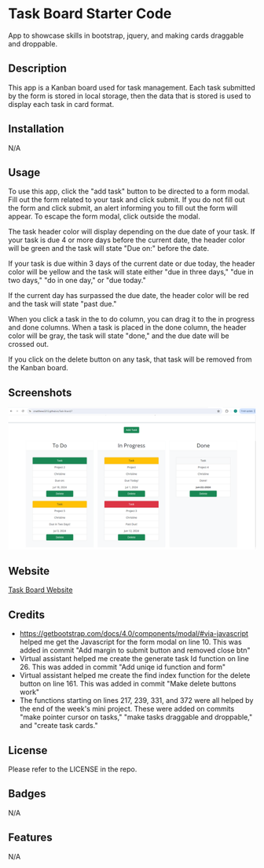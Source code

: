 # Task Board Starter Code
App to showcase skills in bootstrap, jquery, and making cards draggable and droppable. 

## Description
This app is a Kanban board used for task management. Each task submitted by the form is stored in local storage, then the data that is stored is used to display each task in card format. 

## Installation
N/A

## Usage
To use this app, click the "add task" button to be directed to a form modal. Fill out the form related to your task and click submit. If you do not fill out the form and click submit, an alert informing you to fill out the form will appear. To escape the form modal, click outside the modal. 

The task header color will display depending on the due date of your task. If your task is due 4 or more days before the current date, the header color will be green and the task will state "Due on:" before the date. 

If your task is due within 3 days of the current date or due today, the header color will be yellow and the task will state either "due in three days," "due in two days," "do in one day," or "due today."

If the current day has surpassed the due date, the header color will be red and the task will state "past due." 

When you click a task in the to do column, you can drag it to the in progress and done columns. When a task is placed in the done column, the header color will be gray, the task will state "done," and the due date will be crossed out. 

If you click on the delete button on any task, that task will be removed from the Kanban board. 

## Screenshots
<img src="./Develop/assets/images/task-board.png">

## Website
<a href="https://cmatthews3212.github.io/Task-Board/">Task Board Website</a>


## Credits
- https://getbootstrap.com/docs/4.0/components/modal/#via-javascript helped me get the Javascript for the form modal on line 10. This was added in commit "Add margin to submit button and removed close btn"
- Virtual assistant helped me create the generate task Id function on line 26. This was added in commit "Add uniqe id function and form"
- Virtual assistant helped me create the find index function for the delete button on line 161. This was added in commit "Make delete buttons work"
- The functions starting on lines 217, 239, 331, and 372 were all helped by the end of the week's mini project. These were added on commits "make pointer cursor on tasks," "make tasks draggable and droppable," and "create task cards."

## License
Please refer to the LICENSE in the repo.

## Badges
N/A

## Features
N/A